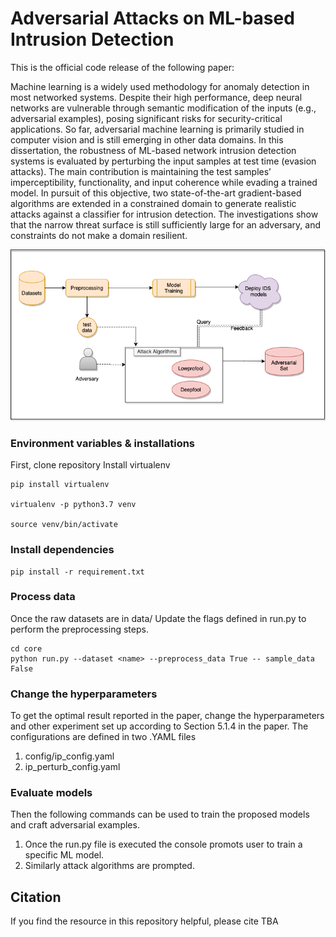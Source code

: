 # Adversarial Attacks on ML-based Intrusion Detection
This is the official code release of the following paper: 

Machine learning is a widely used methodology for anomaly detection in most
networked systems. Despite their high performance, deep neural networks are vulnerable through semantic modification of the inputs (e.g., adversarial examples),
posing significant risks for security-critical applications. So far, adversarial machine
learning is primarily studied in computer vision and is still emerging in other data
domains. In this dissertation, the robustness of ML-based network intrusion detection systems is evaluated by perturbing the input samples at test time (evasion
attacks). The main contribution is maintaining the test samples’ imperceptibility, functionality, and input coherence while evading a trained model. In pursuit
of this objective, two state-of-the-art gradient-based algorithms are extended in a
constrained domain to generate realistic attacks against a classifier for intrusion detection. The investigations show that the narrow threat surface is still sufficiently
large for an adversary, and constraints do not make a domain resilient.

<img src="https://github.com/hsekol-hub/Adversarial-Attacks-ML-based-IDS/blob/main/config/tmp/pipeline.png" alt="pipeline" width="700" class="center">

### Environment variables & installations
First, clone repository
Install virtualenv
```
pip install virtualenv

virtualenv -p python3.7 venv

source venv/bin/activate
```
### Install dependencies
```
pip install -r requirement.txt
```

### Process data
Once the raw datasets are in data/<data-set name>
Update the flags defined in run.py to perform the preprocessing steps. 

```
cd core
python run.py --dataset <name> --preprocess_data True -- sample_data False
```

### Change the hyperparameters
To get the optimal result reported in the paper, change the hyperparameters and other experiment set up according to 
Section 5.1.4 in the paper. 
The configurations are defined in two .YAML files 
1. config/ip_config.yaml
2. ip_perturb_config.yaml

### Evaluate models
Then the following commands can be used to train the proposed models and craft adversarial examples.
1. Once the run.py file is executed the console promots user to train a specific ML model.
2. Similarly attack algorithms are prompted.


## Citation
If you find the resource in this repository helpful, please cite TBA
